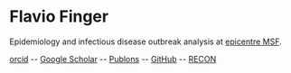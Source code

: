 # Flavio Finger

Epidemiology and infectious disease outbreak analysis at [epicentre MSF](https://epicentre.msf.org).


[orcid](https://orcid.org/0000-0002-8613-5170) --
[Google Scholar](https://scholar.google.com/citations?user=4ZeqtLFaH7kC) --
[Publons](https://publons.com/researcher/1550804/flavio-finger/) --
[GitHub](https://github.com/ffinger/) --
[RECON](https://www.repidemicsconsortium.org/)


